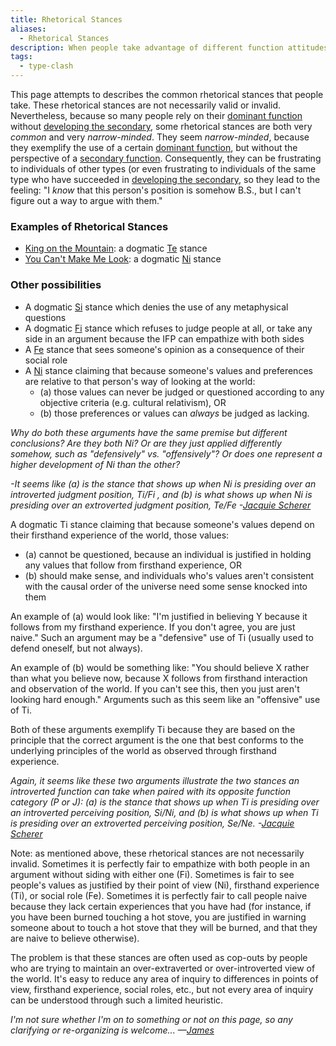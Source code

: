 ```yaml
---
title: Rhetorical Stances
aliases:
  - Rhetorical Stances
description: When people take advantage of different function attitudes, they consequently take different Rhetorical Stances.
tags:
  - type-clash
---
```


This page attempts to describes the common rhetorical stances that people take. These rhetorical stances are not necessarily valid or invalid. Nevertheless, because so many people rely on their [dominant function](../../dominant-function) without [developing the secondary](../../our-difficulties/terms-with-nonobvious-meanings), some rhetorical stances are both very _common_ and very _narrow-minded_. They seem _narrow-minded_, because they exemplify the use of a certain [dominant function](../../dominant-function), but without the perspective of a [secondary function](../../function-attitude/cognitive-stack/secondary-function). Consequently, they can be frustrating to individuals of other types (or even frustrating to individuals of the same type who have succeeded in [developing the secondary](../../our-difficulties/terms-with-nonobvious-meanings), so they lead to the feeling: "I _know_ that this person's position is somehow B.S., but I can't figure out a way to argue with them."

### Examples of Rhetorical Stances

- [King on the Mountain](./king-on-the-mountain): a dogmatic [Te](../../function-attitude/attitudes/extraverted-thinking) stance
- [You Can't Make Me Look](./you-cant-make-me-look): a dogmatic [Ni](../../function-attitude/attitudes/introverted-intuition) stance

### Other possibilities

- A dogmatic [Si](../../function-attitude/attitudes/introverted-sensation) stance which denies the use of any metaphysical questions
- A dogmatic [Fi](../../function-attitude/attitudes/introverted-feeling) stance which refuses to judge people at all, or take any side in an argument because the IFP can empathize with both sides
- A [Fe](../../function-attitude/attitudes/extraverted-feeling) stance that sees someone's opinion as a consequence of their social role
- A [Ni](../../function-attitude/attitudes/introverted-intuition) stance claiming that because someone's values and preferences are relative to that person's way of looking at the world:
  - (a) those values can never be judged or questioned according to any objective criteria (e.g. cultural relativism), OR
  - (b) those preferences or values can _always_ be judged as lacking.

_Why do both these arguments have the same premise but different conclusions? Are they both Ni? Or are they just applied differently somehow, such as "defensively" vs. "offensively"? Or does one represent a higher development of Ni than the other?_

_-It seems like (a) is the stance that shows up when Ni is presiding over an introverted judgment position, Ti/Fi , and (b) is what shows up when Ni is presiding over an extroverted judgment position, Te/Fe -_[_Jacquie Scherer_](https://web.archive.org/web/20071014043617/http://greenlightwiki.com/lenore-exegesis/Jacquie_Scherer)

A dogmatic Ti stance claiming that because someone's values depend on their firsthand experience of the world, those values:

- (a) cannot be questioned, because an individual is justified in holding any values that follow from firsthand experience, OR
- (b) should make sense, and individuals who's values aren't consistent with the causal order of the universe need some sense knocked into them

An example of (a) would look like: "I'm justified in believing Y because it follows from my firsthand experience. If you don't agree, you are just naive." Such an argument may be a "defensive" use of Ti (usually used to defend oneself, but not always).

An example of (b) would be something like: "You should believe X rather than what you believe now, because X follows from firsthand interaction and observation of the world. If you can't see this, then you just aren't looking hard enough." Arguments such as this seem like an "offensive" use of Ti.

Both of these arguments exemplify Ti because they are based on the principle that the correct argument is the one that best conforms to the underlying principles of the world as observed through firsthand experience.

_Again, it seems like these two arguments illustrate the two stances an introverted function can take when paired with its opposite function category (P or J): (a) is the stance that shows up when Ti is presiding over an introverted perceiving position, Si/Ni, and (b) is what shows up when Ti is presiding over an extroverted perceiving position, Se/Ne. -_[_Jacquie Scherer_](https://web.archive.org/web/20071014043617/http://greenlightwiki.com/lenore-exegesis/Jacquie_Scherer)

Note: as mentioned above, these rhetorical stances are not necessarily invalid. Sometimes it is perfectly fair to empathize with both people in an argument without siding with either one (Fi). Sometimes is fair to see people's values as justified by their point of view (Ni), firsthand experience (Ti), or social role (Fe). Sometimes it is perfectly fair to call people naive because they lack certain experiences that you have had (for instance, if you have been burned touching a hot stove, you are justified in warning someone about to touch a hot stove that they will be burned, and that they are naive to believe otherwise).

The problem is that these stances are often used as cop-outs by people who are trying to maintain an over-extraverted or over-introverted view of the world. It's easy to reduce any area of inquiry to differences in points of view, firsthand experience, social roles, etc., but not every area of inquiry can be understood through such a limited heuristic.

_I'm not sure whether I'm on to something or not on this page, so any clarifying or re-organizing is welcome... —_[_James_](https://web.archive.org/web/20071014043617/http://greenlightwiki.com/lenore-exegesis/James)
